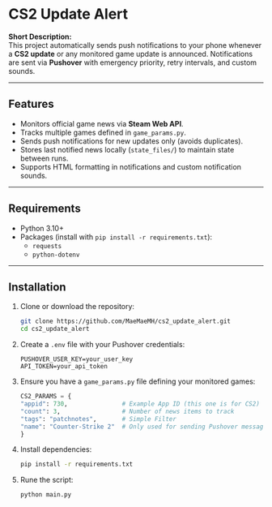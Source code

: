 # CS2 Update Alert

**Short Description:**  
This project automatically sends push notifications to your phone whenever a **CS2 update** or any monitored game update is announced. Notifications are sent via **Pushover** with emergency priority, retry intervals, and custom sounds.

---

## Features
- Monitors official game news via **Steam Web API**.  
- Tracks multiple games defined in `game_params.py`.  
- Sends push notifications for new updates only (avoids duplicates).  
- Stores last notified news locally (`state_files/`) to maintain state between runs.  
- Supports HTML formatting in notifications and custom notification sounds.  

---

## Requirements
- Python 3.10+  
- Packages (install with `pip install -r requirements.txt`):  
  - `requests`  
  - `python-dotenv`  

---

## Installation

1. Clone or download the repository:
    ```bash
    git clone https://github.com/MaeMaeMH/cs2_update_alert.git
    cd cs2_update_alert
2. Create a `.env` file with your Pushover credentials:
    ```env
    PUSHOVER_USER_KEY=your_user_key
    API_TOKEN=your_api_token
3. Ensure you have a `game_params.py` file defining your monitored games:
    ```python
    CS2_PARAMS = {
    "appid": 730,               # Example App ID (this one is for CS2)
    "count": 3,                 # Number of news items to track
    "tags": "patchnotes",       # Simple Filter
    "name": "Counter-Strike 2"  # Only used for sending Pushover messages
    }
4. Install dependencies:
    ```bash
    pip install -r requirements.txt
5. Rune the script:
    ```bash
    python main.py